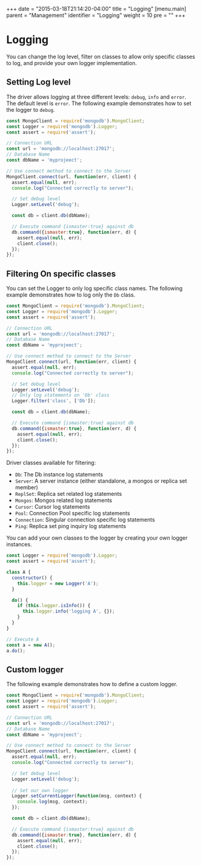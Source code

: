 +++
date = "2015-03-18T21:14:20-04:00"
title = "Logging"
[menu.main]
  parent = "Management"
  identifier = "Logging"
  weight = 10
  pre = "<i class='fa'></i>"
+++

# Logging

You can change the log level, filter on classes to allow only specific classes
to log, and provide your own logger implementation.

## Setting Log level
The driver allows logging at three different levels: `debug`,
`info` and `error`. The default level is `error`.
The following example demonstrates how to set the logger to `debug`.

```js
const MongoClient = require('mongodb').MongoClient;
const Logger = require('mongodb').Logger;
const assert = require('assert');

// Connection URL
const url = 'mongodb://localhost:27017';
// Database Name
const dbName = 'myprojeect';

// Use connect method to connect to the Server
MongoClient.connect(url, function(err, client) {
  assert.equal(null, err);
  console.log("Connected correctly to server");

  // Set debug level
  Logger.setLevel('debug');

  const db = client.db(dbName);

  // Execute command {ismaster:true} against db
  db.command({ismaster:true}, function(err, d) {
    assert.equal(null, err);
    client.close();
  });
});
```

## Filtering On specific classes

You can set the Logger to only log specific class names. The following example
demonstrates how to log only the `Db` class.

```js
const MongoClient = require('mongodb').MongoClient;
const Logger = require('mongodb').Logger;
const assert = require('assert');

// Connection URL
const url = 'mongodb://localhost:27017';
// Database Name
const dbName = 'myprojeect';

// Use connect method to connect to the Server
MongoClient.connect(url, function(err, client) {
  assert.equal(null, err);
  console.log("Connected correctly to server");

  // Set debug level
  Logger.setLevel('debug');
  // Only log statements on 'Db' class
  Logger.filter('class', ['Db']);

  const db = client.db(dbName);

  // Execute command {ismaster:true} against db
  db.command({ismaster:true}, function(err, d) {
    assert.equal(null, err);
    client.close();
  });
});
```

Driver classes available for filtering:

* `Db`: The Db instance log statements
* `Server`: A server instance (either standalone, a mongos or replica set member)
* `ReplSet`: Replica set related log statements
* `Mongos`: Mongos related log statements
* `Cursor`: Cursor log statements
* `Pool`: Connection Pool specific log statements
* `Connection`: Singular connection specific log statements
* `Ping`: Replica set ping inquiry log statements

You can add your own classes to the logger by creating your own logger instances. 

```js
const Logger = require('mongodb').Logger;
const assert = require('assert');

class A {
  constructor() {
    this.logger = new Logger('A');
  }

  do() {
    if (this.logger.isInfo()) {
      this.logger.info('logging A', {});
    }
  }
}

// Execute A
const a = new A();
a.do();
```

## Custom logger

The following example demonstrates how to define a custom logger.

```js
const MongoClient = require('mongodb').MongoClient;
const Logger = require('mongodb').Logger;
const assert = require('assert');

// Connection URL
const url = 'mongodb://localhost:27017';
// Database Name
const dbName = 'myprojeect';

// Use connect method to connect to the Server
MongoClient.connect(url, function(err, client) {
  assert.equal(null, err);
  console.log("Connected correctly to server");

  // Set debug level
  Logger.setLevel('debug');
  
  // Set our own logger
  Logger.setCurrentLogger(function(msg, context) {
    console.log(msg, context);
  });

  const db = client.db(dbName);

  // Execute command {ismaster:true} against db
  db.command({ismaster:true}, function(err, d) {
    assert.equal(null, err);
    client.close();
  });
});
```
